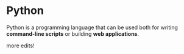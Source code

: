 # Python

Python is a programming language that can be used both for writing **command-line scripts** or building **web applications**.

more edits!